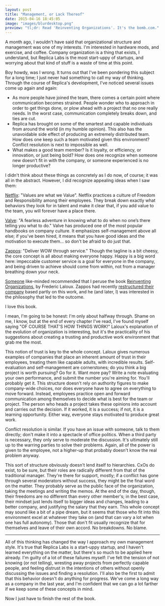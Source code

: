 ```yaml
---
layout: post
title: "Management, or Lack Thereof"
date: 2015-04-16 18:45:05
image: "images/blurdesktop.png"
preview: "tl;dr: Read 'Reinventing Organizations'. It's the bomb.com."
---
```


A month ago, I wouldn't have said that organizational structure and
management was one of my interests. I'm interested in hardware mods,
and exercise, and coffee. Company organization is a thing that exists,
I understand, but Replica Labs is the most start-uppy of startups, and
worrying about that kind of stuff is a waste of time at this point.

Boy howdy, was I wrong. It turns out that I've been pondering this
subject for a long time; I just never had something to call my way of
thinking. Through the course of Replica's development, I've noticed
several issues come up again and again:

- As more people have joined the team, there comes a certain point where
communication becomes strained. People wonder who to approach in order to get things done, or plow ahead with a project that no one really needs. In the worst case, communication completely breaks down, and ties are cut.
- Replica has brought on some of the smartest and capable individuals from around the world (in my humble opinion). This also has the unavoidable side effect of producing an extremely distributed team. How does one keep such a team motivated given this environment? Conflict resolution is next to impossible as well. 
- What makes a good team member? Is it loyalty, or efficiency, or innovation, or just being bold? How does one recognize when someone new doesn't fit in with the company, or someone experienced is no longer productive?

I didn't think about these things as concretely as I do now, of course; it was all in the abstract. However, I did recognize appealing ideas when I saw them:

[Netflix](http://www.slideshare.net/reed2001/culture-1798664): "Values are what we Value". Netflix practices a culture of Freedom and Responsibility among their employees. They break down exactly what behaviors they look for in talent and make it clear that, if you add value to the team, you will forever have a place there.

[Valve](https://www.valvesoftware.com/company/Valve_Handbook_LowRes.pdf): "A fearless adventure in knowing what to do when no one’s there telling you what to do." Valve has produced one of the most popular handbooks on company culture. It emphasizes self-management above all else; if you've been hired, it means that you have good ideas and the motivation to execute them... so don't be afraid to do just that.

[Zappos](http://www.amazon.com/Delivering-Happiness-Profits-Passion-Purpose/dp/0446576220/ref=tmm_pap_title_1): "Deliver WOW through service." Though the tagline is a bit cheesy, the core concept is all about making everyone happy. Happy is a big word here: impeccable customer service is a goal for everyone in the company, and being driven to achieve should come from within, not from a manager breathing down your neck.

[Someone](http://jackmorrison.me/) like-minded recommended that I peruse the book [Reinventing Organizations](http://www.reinventingorganizations.com/), by Frederic Laloux. Zappos had recently [restructured their company](http://www.fastcompany.com/3044417/zappos-ceo-tony-hsieh-adopt-holacracy-or-leave) based partly on this work, and he (and later, I) was interested in the philosophy that led to the outcome.

I love this book.

I mean, I'm going to be honest: I'm only about halfway through. Shame on me, I know, but at the end of every chapter I've read, I've found myself saying "OF COURSE THAT'S HOW THINGS WORK!" Laloux's explanation of the evolution of organization is interesting, but it's the practicality of his suggestions about creating a trusting and productive work environment that grab me the most.

This notion of trust is key to the whole concept. Laloux gives numerous examples of companies that place an inherent amount of trust in their employees, treating them like capable adults, with incredible results. Self-evaluation and self-management are cornerstones; do you think a big project is worth pursuing? Go for it. Want more pay? Write a note evaluating your own performance, and submit the number you're aiming for. You'll probably get it. This structure doesn't rely on authority figures to make company-wide choices, nor does everyone have to agree on everything to move forward. Instead, employees practice open and forward communication among themselves to decide what is best for the team or project. The person who heads a project takes these opinions into account and carries out the decision. If it worked, it is a success; if not, it is a learning opportunity. Either way, everyone stays motivated to produce great work.

Conflict resolution is similar. If you have an issue with someone, talk to them directly; don't make it into a spectacle of office politics. When a third party is necessary, they only serve to moderate the discussion. It's ultimately still up to the warring parties to solve their problems. Again, all of the power is given to the employee, not a higher-up that probably doesn't know the real problem anyway.

This sort of structure obviously doesn't lend itself to hierarchies. CxOs do exist, to be sure, but their roles are radically different from that of the traditional manager. They're there for support, mostly; if a conflict has gone through several moderators without success, they might be the final word on the matter. They probably serve as the public face of the organization, taking the meetings and writing the memos. At the end of the day, though, their freedoms are no different than every other member's; in the best case, their mindset just lends itself to bigger ideas and changes, leading to a better company, and justifying the salary that they earn. This whole concept may sound like a bit of a pipe dream, but it seems that those who fit into this environment excel at whatever they take on (and that can vary a lot when one has full autonomy). Those that don't fit usually recognize that for themselves and leave of their own accord. No breakdowns. No blame.

- - - - - - - - 

All of this thinking has changed the way I approach my own management style. It's true that Replica Labs is a start-uppy startup, and I haven't learned everything on the matter, but there's so much to be applied here already. I'm guilty of a lot of these failures myself: I've felt the tension of not knowing (or not telling), wresting away projects from perfectly capable people, and feeling distrust in the intentions of others without openly discussing the issues and finding a resolution. I'll also be the first to admit that this behavior doesn't do anything for progress. We've come a long way as a company in the last year, and I'm confident that we can go a lot farther if we keep some of these concepts in mind.

Now I just have to finish the rest of the book.
